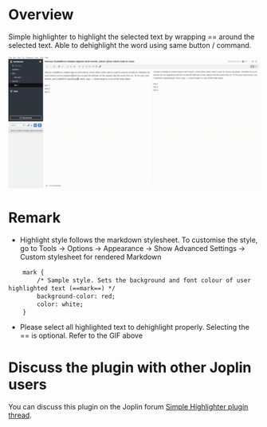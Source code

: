 # Overview

Simple highlighter to highlight the selected text by wrapping == around the selected text. Able to dehighlight the word using same button / command.

![](asset/demo.gif)

# Remark

- Highlight style follows the markdown stylesheet. To customise the style, go to Tools → Options → Appearance → Show Advanced Settings → Custom stylesheet for rendered Markdown
```
    mark {
        /* Sample style. Sets the background and font colour of user highlighted text (==mark==) */
        background-color: red;
        color: white;
    }
```
- Please select all highlighted text to dehighlight properly. Selecting the == is optional. Refer to the GIF above

# Discuss the plugin with other Joplin users
You can discuss this plugin on the Joplin forum [Simple Highlighter plugin thread](https://discourse.joplinapp.org/t/plugin-simple-highlighter/27522).


